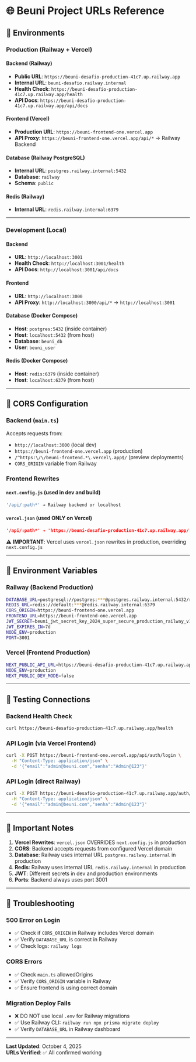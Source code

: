 # 🌐 Beuni Project URLs Reference

## 📍 Environments

### **Production (Railway + Vercel)**

#### Backend (Railway)
- **Public URL**: `https://beuni-desafio-production-41c7.up.railway.app`
- **Internal URL**: `beuni-desafio.railway.internal`
- **Health Check**: `https://beuni-desafio-production-41c7.up.railway.app/health`
- **API Docs**: `https://beuni-desafio-production-41c7.up.railway.app/api/docs`

#### Frontend (Vercel)
- **Production URL**: `https://beuni-frontend-one.vercel.app`
- **API Proxy**: `https://beuni-frontend-one.vercel.app/api/*` → Railway Backend

#### Database (Railway PostgreSQL)
- **Internal URL**: `postgres.railway.internal:5432`
- **Database**: `railway`
- **Schema**: `public`

#### Redis (Railway)
- **Internal URL**: `redis.railway.internal:6379`

---

### **Development (Local)**

#### Backend
- **URL**: `http://localhost:3001`
- **Health Check**: `http://localhost:3001/health`
- **API Docs**: `http://localhost:3001/api/docs`

#### Frontend
- **URL**: `http://localhost:3000`
- **API Proxy**: `http://localhost:3000/api/*` → `http://localhost:3001`

#### Database (Docker Compose)
- **Host**: `postgres:5432` (inside container)
- **Host**: `localhost:5432` (from host)
- **Database**: `beuni_db`
- **User**: `beuni_user`

#### Redis (Docker Compose)
- **Host**: `redis:6379` (inside container)
- **Host**: `localhost:6379` (from host)

---

## 🔗 CORS Configuration

### Backend (`main.ts`)
Accepts requests from:
- `http://localhost:3000` (local dev)
- `https://beuni-frontend-one.vercel.app` (production)
- `/^https:\/\/beuni-frontend.*\.vercel\.app$/` (preview deployments)
- `CORS_ORIGIN` variable from Railway

### Frontend Rewrites

#### `next.config.js` (used in dev and build)
```javascript
'/api/:path*' → Railway backend or localhost
```

#### `vercel.json` (used ONLY on Vercel)
```json
'/api/:path*' → 'https://beuni-desafio-production-41c7.up.railway.app/:path*'
```

⚠️ **IMPORTANT**: Vercel uses `vercel.json` rewrites in production, overriding `next.config.js`

---

## 🔐 Environment Variables

### Railway (Backend Production)
```bash
DATABASE_URL=postgresql://postgres:***@postgres.railway.internal:5432/railway
REDIS_URL=redis://default:***@redis.railway.internal:6379
CORS_ORIGIN=https://beuni-frontend-one.vercel.app
FRONTEND_URL=https://beuni-frontend-one.vercel.app
JWT_SECRET=beuni_jwt_secret_key_2024_super_secure_production_railway_v1
JWT_EXPIRES_IN=7d
NODE_ENV=production
PORT=3001
```

### Vercel (Frontend Production)
```bash
NEXT_PUBLIC_API_URL=https://beuni-desafio-production-41c7.up.railway.app
NODE_ENV=production
NEXT_PUBLIC_DEV_MODE=false
```

---

## 🧪 Testing Connections

### Backend Health Check
```bash
curl https://beuni-desafio-production-41c7.up.railway.app/health
```

### API Login (via Vercel Frontend)
```bash
curl -X POST https://beuni-frontend-one.vercel.app/api/auth/login \
  -H "Content-Type: application/json" \
  -d '{"email":"admin@beuni.com","senha":"Admin@123"}'
```

### API Login (direct Railway)
```bash
curl -X POST https://beuni-desafio-production-41c7.up.railway.app/auth/login \
  -H "Content-Type: application/json" \
  -d '{"email":"admin@beuni.com","senha":"Admin@123"}'
```

---

## 📝 Important Notes

1. **Vercel Rewrites**: `vercel.json` OVERRIDES `next.config.js` in production
2. **CORS**: Backend accepts requests from configured Vercel domain
3. **Database**: Railway uses internal URL `postgres.railway.internal` in production
4. **Redis**: Railway uses internal URL `redis.railway.internal` in production
5. **JWT**: Different secrets in dev and production environments
6. **Ports**: Backend always uses port 3001

---

## 🔧 Troubleshooting

### 500 Error on Login
- ✅ Check if `CORS_ORIGIN` in Railway includes Vercel domain
- ✅ Verify `DATABASE_URL` is correct in Railway
- ✅ Check logs: `railway logs`

### CORS Errors
- ✅ Check `main.ts` allowedOrigins
- ✅ Verify `CORS_ORIGIN` variable in Railway
- ✅ Ensure frontend is using correct domain

### Migration Deploy Fails
- ❌ DO NOT use local `.env` for Railway migrations
- ✅ Use Railway CLI: `railway run npx prisma migrate deploy`
- ✅ Verify `DATABASE_URL` in Railway dashboard

---

**Last Updated**: October 4, 2025  
**URLs Verified**: ✅ All confirmed working